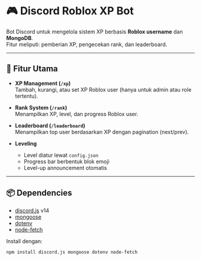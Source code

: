 # 🎮 Discord Roblox XP Bot

Bot Discord untuk mengelola sistem XP berbasis **Roblox username** dan **MongoDB**.  
Fitur meliputi: pemberian XP, pengecekan rank, dan leaderboard.  

---

## 🚀 Fitur Utama

- **XP Management (`/xp`)**  
  Tambah, kurangi, atau set XP Roblox user (hanya untuk admin atau role tertentu).  

- **Rank System (`/rank`)**  
  Menampilkan XP, level, dan progress Roblox user.  

- **Leaderboard (`/leaderboard`)**  
  Menampilkan top user berdasarkan XP dengan pagination (next/prev).  

- **Leveling**  
  - Level diatur lewat `config.json`  
  - Progress bar berbentuk blok emoji  
  - Level-up announcement otomatis  

---

## 📦 Dependencies

- [discord.js](https://discord.js.org/) v14  
- [mongoose](https://mongoosejs.com/)  
- [dotenv](https://www.npmjs.com/package/dotenv)  
- [node-fetch](https://www.npmjs.com/package/node-fetch)  

Install dengan:

```bash
npm install discord.js mongoose dotenv node-fetch
